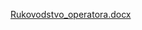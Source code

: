 [Rukovodstvo_operatora.docx](https://github.com/user-attachments/files/19862474/Rukovodstvo_operatora.docx)
